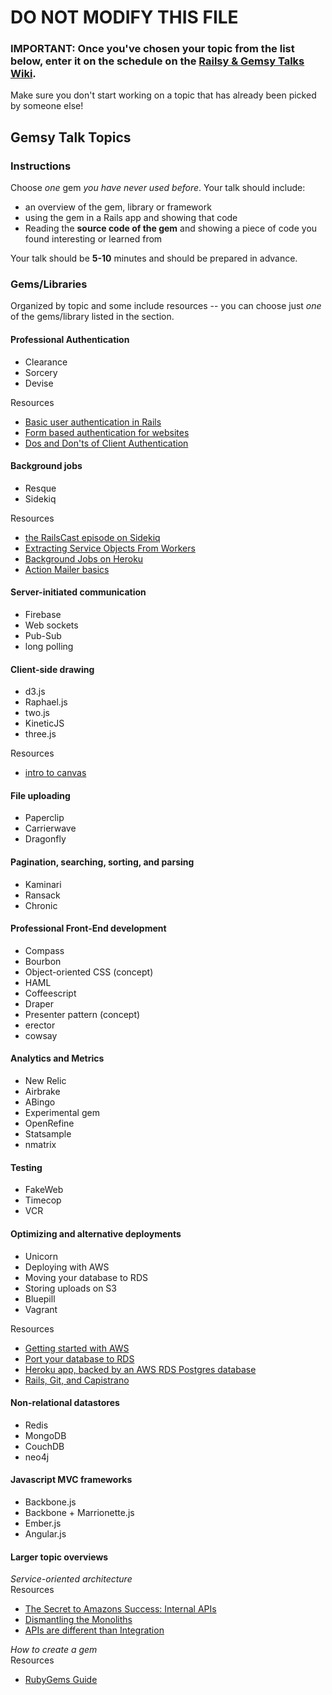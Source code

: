 # DO NOT MODIFY THIS FILE

### IMPORTANT: Once you've chosen your topic from the list below, enter it on the schedule on the [Railsy & Gemsy Talks Wiki](../../../wiki/railsy-and-gemsy-talks).

Make sure you don't start working on a topic that has already been picked by someone else!

## Gemsy Talk Topics

### Instructions

Choose *one* gem *you have never used before*.  Your talk should include:
- an overview of the gem, library or framework
- using the gem in a Rails app and showing that code
- Reading the **source code of the gem** and showing a piece of code you found interesting or learned from

Your talk should be **5-10** minutes and should be prepared in
advance.

### Gems/Libraries
Organized by topic and some include resources -- you can choose just *one* of the gems/library listed in the section.

#### Professional Authentication
* Clearance
* Sorcery
* Devise

Resources
- [Basic user authentication in Rails](http://nycda.com/blog/basic-user-authentication-model-in-rails-4/)
- [Form based authentication for websites](http://stackoverflow.com/questions/549/the-definitive-guide-to-form-based-website-authentication)
- [Dos and Don'ts of Client Authentication](https://pdos.csail.mit.edu/papers/webauth:sec10.pdf)

#### Background jobs
* Resque
* Sidekiq

Resources
- [the RailsCast episode on Sidekiq](http://railscasts.com/episodes/366-sidekiq)
- [Extracting Service Objects From Workers](http://blog.carbonfive.com/2014/04/22/extracting-service-objects-workers/)
- [Background Jobs on Heroku](https://devcenter.heroku.com/articles/background-jobs-queueing)
- [Action Mailer basics](http://guides.rubyonrails.org/action_mailer_basics.html)


#### Server-initiated communication
* Firebase
* Web sockets
* Pub-Sub
* long polling

#### Client-side drawing

- d3.js
- Raphael.js
- two.js
- KineticJS
- three.js

Resources
 - [intro to canvas](http://diveintohtml5.info/canvas.html)


#### File uploading

* Paperclip
* Carrierwave
* Dragonfly


#### Pagination, searching, sorting, and parsing

* Kaminari
* Ransack
* Chronic

#### Professional Front-End development

* Compass
* Bourbon
* Object-oriented CSS (concept)
* HAML
* Coffeescript
* Draper
* Presenter pattern (concept)
* erector
* cowsay

#### Analytics and Metrics

* New Relic
* Airbrake
* ABingo
* Experimental gem
* OpenRefine
* Statsample
* nmatrix


#### Testing

* FakeWeb
* Timecop
* VCR


#### Optimizing and alternative deployments

* Unicorn
* Deploying with AWS
* Moving your database to RDS
* Storing uploads on S3
* Bluepill
* Vagrant


Resources
  - [Getting started with AWS](http://aws.amazon.com/documentation/gettingstarted/)
  - [Port your database to RDS](http://fabscode.tumblr.com/post/68519603807/port-your-heroku-database-to-aws)
  - [Heroku app, backed by an AWS RDS Postgres database](http://www.reinteractive.net/posts/128-heroku-app-backed-by-an-aws-rds-postgres-database)
  - [Rails, Git, and Capistrano](http://robmclarty.com/blog/how-to-deploy-a-rails-4-app-with-git-and-capistrano)


#### Non-relational datastores

* Redis
* MongoDB
* CouchDB
* neo4j

#### Javascript MVC frameworks

* Backbone.js
* Backbone + Marrionette.js
* Ember.js
* Angular.js


#### Larger topic overviews

*Service-oriented architecture*<br>
Resources
   - [The Secret to Amazons Success: Internal APIs](http://apievangelist.com/2012/01/12/the-secret-to-amazons-success-internal-apis/)
   - [Dismantling the Monoliths](https://engineering.groupon.com/2013/misc/i-tier-dismantling-the-monoliths/)
   - [APIs are different than Integration](http://pages.apigee.com/rs/apigee/images/APIs-not-integration-ebook-05-2014.pdf)

*How to create a gem*<br>
Resources
* [RubyGems Guide](http://guides.rubygems.org/)
